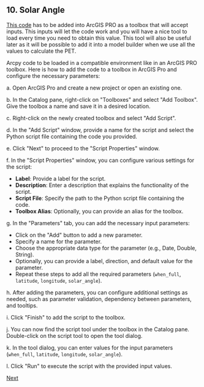 ## 10. Solar Angle

[This code]() has to be added into ArcGIS PRO as a toolbox that will accept inputs. This inputs will let the code work and you will have a nice tool to load every time you need to obtain this value. This tool will also be useful later as it will be possible to add it into a model builder when we use all the values to calculate the PET.

Arcpy code to be loaded in a compatible environment like in an ArcGIS PRO toolbox. Here is how to add the code to a toolbox in ArcGIS Pro and configure the necessary parameters:

a.	Open ArcGIS Pro and create a new project or open an existing one.

b.	In the Catalog pane, right-click on "Toolboxes" and select "Add Toolbox". Give the toolbox a name and save it in a desired location.

c.	Right-click on the newly created toolbox and select "Add Script".

d.	In the "Add Script" window, provide a name for the script and select the Python script file containing the code you provided.

e.	Click "Next" to proceed to the "Script Properties" window.

f.	In the "Script Properties" window, you can configure various settings for the script:

*	**Label**: Provide a label for the script.
*	**Description**: Enter a description that explains the functionality of the script.
*	**Script File**: Specify the path to the Python script file containing the code.
*	**Toolbox Alias**: Optionally, you can provide an alias for the toolbox.

g.	In the "Parameters" tab, you can add the necessary input parameters:

*	Click on the "Add" button to add a new parameter.
*	Specify a name for the parameter.
*	Choose the appropriate data type for the parameter (e.g., Date, Double, String).
*	Optionally, you can provide a label, direction, and default value for the parameter.
*	Repeat these steps to add all the required parameters (`when_full`, `latitude`, `longitude`, `solar_angle`).

h.	After adding the parameters, you can configure additional settings as needed, such as parameter validation, dependency between parameters, and tooltips.

i.	Click "Finish" to add the script to the toolbox.

j.	You can now find the script tool under the toolbox in the Catalog pane. Double-click on the script tool to open the tool dialog.

k.	In the tool dialog, you can enter values for the input parameters (`when_full`, `latitude`, `longitude`, `solar_angle`).

l.	Click "Run" to execute the script with the provided input values.

[Next](Wind%20Speed.md)